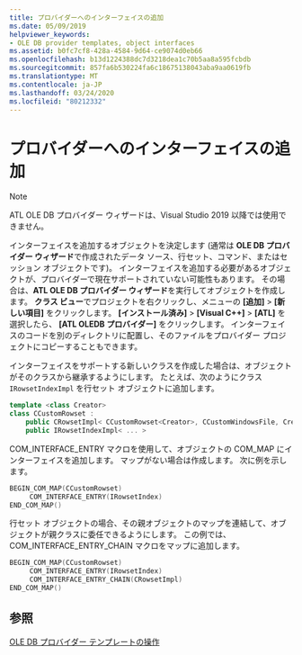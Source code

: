 ```yaml
---
title: プロバイダーへのインターフェイスの追加
ms.date: 05/09/2019
helpviewer_keywords:
- OLE DB provider templates, object interfaces
ms.assetid: b0fc7cf8-428a-4584-9d64-ce9074d0eb66
ms.openlocfilehash: b13d1224388dc7d3218dea1c70b5aa8a595fcbdb
ms.sourcegitcommit: 857fa6b530224fa6c18675138043aba9aa0619fb
ms.translationtype: MT
ms.contentlocale: ja-JP
ms.lasthandoff: 03/24/2020
ms.locfileid: "80212332"
---
```

# <a name="adding-an-interface-to-your-provider"></a>プロバイダーへのインターフェイスの追加

> [!NOTE]
> ATL OLE DB プロバイダー ウィザードは、Visual Studio 2019 以降では使用できません。

インターフェイスを追加するオブジェクトを決定します (通常は **OLE DB プロバイダー ウィザード**で作成されたデータ ソース、行セット、コマンド、またはセッション オブジェクトです)。 インターフェイスを追加する必要があるオブジェクトが、プロバイダーで現在サポートされていない可能性もあります。 その場合は、**ATL OLE DB プロバイダー ウィザード**を実行してオブジェクトを作成します。 **クラス ビュー**でプロジェクトを右クリックし、メニューの **[追加]**  >  **[新しい項目]** をクリックします。 **[インストール済み]**  >  **[Visual C++]**  >  **[ATL]** を選択したら、 **[ATL OLEDB プロバイダー]** をクリックします。 インターフェイスのコードを別のディレクトリに配置し、そのファイルをプロバイダー プロジェクトにコピーすることもできます。

インターフェイスをサポートする新しいクラスを作成した場合は、オブジェクトがそのクラスから継承するようにします。 たとえば、次のようにクラス `IRowsetIndexImpl` を行セット オブジェクトに追加します。

```cpp
template <class Creator>
class CCustomRowset :
    public CRowsetImpl< CCustomRowset<Creator>, CCustomWindowsFile, Creator>,
    public IRowsetIndexImpl< ... >
```

COM_INTERFACE_ENTRY マクロを使用して、オブジェクトの COM_MAP にインターフェイスを追加します。 マップがない場合は作成します。 次に例を示します。

```cpp
BEGIN_COM_MAP(CCustomRowset)
     COM_INTERFACE_ENTRY(IRowsetIndex)
END_COM_MAP()
```

行セット オブジェクトの場合、その親オブジェクトのマップを連結して、オブジェクトが親クラスに委任できるようにします。 この例では、COM_INTERFACE_ENTRY_CHAIN マクロをマップに追加します。

```cpp
BEGIN_COM_MAP(CCustomRowset)
     COM_INTERFACE_ENTRY(IRowsetIndex)
     COM_INTERFACE_ENTRY_CHAIN(CRowsetImpl)
END_COM_MAP()
```

## <a name="see-also"></a>参照

[OLE DB プロバイダー テンプレートの操作](../../data/oledb/working-with-ole-db-provider-templates.md)

